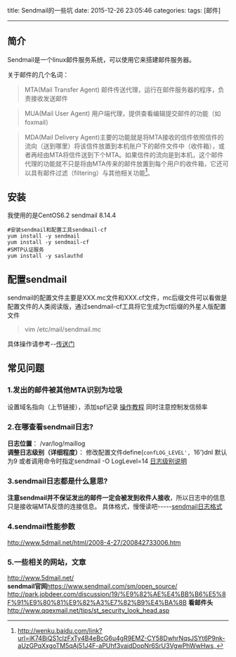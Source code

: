 title: Sendmail的一些坑
date: 2015-12-26 23:05:46
categories: 
tags: [邮件]

---
## 简介
Sendmail是一个linux邮件服务系统，可以使用它来搭建邮件服务器。

 关于邮件的几个名词：
>MTA(Mail Transfer Agent)                             邮件传送代理，运行在邮件服务器的程序，负责接收发送邮件  

>MUA(Mail User Agent) 用户端代理，提供查看编辑提交邮件的功能（如foxmail）  

  >MDA(Mail Delivery Agent)主要的功能就是将MTA接收的信件依照信件的流向（送到哪里）将该信件放置到本机账户下的邮件文件中（收件箱），或者再经由MTA将信件送到下个MTA。如果信件的流向是到本机，这个邮件代理的功能就不只是将由MTA传来的邮件放置到每个用户的收件箱，它还可以具有邮件过滤（filtering）与其他相关功能[^foot]。

<!--more-->

## 安装
我使用的是CentOS6.2 sendmail 8.14.4

```shell
#安装sendmail和配置工具sendmail-cf
yum install -y sendmail
yum install -y sendmail-cf
#SMTP认证服务
yum install -y saslauthd
```
## 配置sendmail
sendmail的配置文件主要是XXX.mc文件和XXX.cf文件，mc后缀文件可以看做是配置文件的人类阅读版，通过sendmail-cf工具将它生成为cf后缀的外星人版配置文件   
>vim /etc/mail/sendmail.mc

具体操作请参考--[传送门](http://www.centoscn.com/CentosServer/lighttpd/2013/0726/650.html)

## 常见问题
### 1.发出的邮件被其他MTA识别为垃圾

设置域名指向（上节链接），添加spf记录 [操作教程](https://www.renfei.org/blog/introduction-to-spf.html)
同时注意控制发信频率
### 2.在哪查看sendmail日志?
**日志位置**： /var/log/maillog  
**调整日志级别（详细程度）**： 修改配置文件define(`confLOG_LEVEL', `16')dnl 默认为9
或者调用命令时指定sendmail -O LogLevel=14
[日志级别说明](http://www-01.ibm.com/support/knowledgecenter/ssw_aix_71/com.ibm.aix.networkcomm/sendmail_debugflags.htm?lang=zh)
### 3.sendmail日志都是什么意思?
**注意sendmail并不保证发出的邮件一定会被发到收件人接收**，所以日志中的信息只是接收端MTA反馈的连接信息。
具体格式，慢慢读吧-----[sendmail日志格式](http://www.softpanorama.net/Mail/Sendmail/sendmail_logs_format.shtml)
### 4.sendmail性能参数
http://www.5dmail.net/html/2008-4-27/200842733006.htm  
### 5.一些相关的网站，文章
http://www.5dmail.net/  
**sendmail官网**https://www.sendmail.com/sm/open_source/
http://park.jobdeer.com/discussion/19/%E9%82%AE%E4%BB%B6%E5%8F%91%E9%80%81%E9%82%A3%E7%82%B9%E4%BA%8B
**看邮件头**http://www.qqexmail.net/tips/st_security_look_head.asp

[^foot]:http://wenku.baidu.com/link?url=iK74BiQS1clzFxTy4B4eBcG6u4gR9EMZ-CY58DwhrNqsJSYt6P9nk-aUzGPqXxgoTM5qAj51J4F-aPUhf3vaidDopNr6SrU3VgwPhWwHws_
